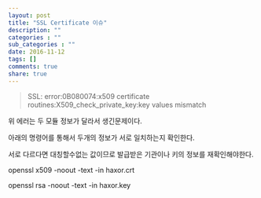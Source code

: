 ```yaml
---
layout: post
title: "SSL Certificate 이슈"
description: ""
categories : ""
sub_categories : ""
date: 2016-11-12
tags: []
comments: true
share: true
---
```


> SSL: error:0B080074:x509 certificate routines:X509_check_private_key:key
values mismatch

  

위 에러는 두 모듈 정보가 달라서 생긴문제이다.

아래의 명령어를 통해서 두개의 정보가 서로 일치하는지 확인한다.

서로 다르다면 대칭할수없는 값이므로 발급받은 기관이나 키의 정보를 재확인해야한다.

  

openssl x509 -noout -text -in haxor.crt

openssl rsa -noout -text -in haxor.key

